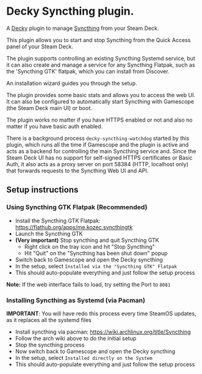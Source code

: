 # Decky Syncthing plugin.
A [Decky](https://decky.xyz/) plugin to manage [Syncthing](https://syncthing.net/) from your Steam Deck.

This plugin allows you to start and stop Syncthing from the Quick Access panel of your Steam Deck.

The plugin supports controlling an existing Syncthing Systemd service, but it can also create and manage a service
for any Syncthing Flatpak, such as the 'Syncthing GTK' flatpak, which you can install from Discover. 

An installation wizard guides you through the setup.

The plugin provides some basic stats and allows you to access the web UI. It can also be configured to automatically 
start Syncthing with Gamescope (the Steam Deck main UI) or boot.

The plugin works no matter if you have HTTPS enabled or not and also no matter if you have basic auth enabled.

There is a background process `decky-syncthing-watchdog` started by this plugin, which runs all the time if Gamescope
and the plugin is active and acts as a backend for controlling the main Syncthing service and.
Since the Steam Deck UI has no support for self-signed HTTPS certificates or Basic Auth, it also acts as a
proxy server on port 58384 (HTTP, localhost only) that forwards requests to the Syncthing Web UI and API.

## Setup instructions

### Using Syncthing GTK Flatpak (Recommended)

- Install the Syncthing GTK Flatpak: https://flathub.org/apps/me.kozec.syncthingtk
- Launch the Syncthing GTK
- **(Very important)** Stop syncthing and quit Syncthing GTK
  - Right click on the tray icon and hit "Stop Syncthing"
  - Hit "Quit" on the "Syncthing has been shut down" popup
- Switch back to Gamescope and open the Decky syncthing
- In the setup, select `Installed via the "Syncthing GTK" Flatpak`
- This should auto-populate everything and just follow the setup process

**Note:** If the web interface fails to load, try setting the Port to `8081`

### Installing Syncthing as Systemd (via Pacman)

**IMPORTANT**: You will have redo this process every time SteamOS updates, as it replaces all the systemd files

- Install syncthing via pacman: https://wiki.archlinux.org/title/Syncthing
- Follow the arch wiki above to do the initial setup
- Stop the syncthing process
- Now switch back to Gamescope and open the Decky syncthing
- In the setup, select `Installed directly on the System`
- This should auto-populate everything and just follow the setup process
